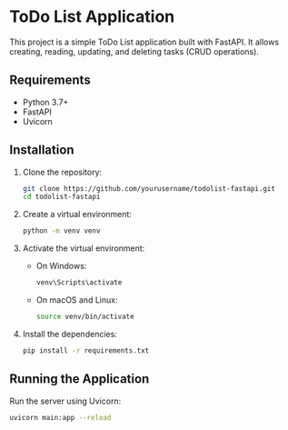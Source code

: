 # ToDo List Application

This project is a simple ToDo List application built with FastAPI. It allows creating, reading, updating, and deleting tasks (CRUD operations).

## Requirements

- Python 3.7+
- FastAPI
- Uvicorn

## Installation

1. Clone the repository:

    ```bash
    git clone https://github.com/yourusername/todolist-fastapi.git
    cd todolist-fastapi
    ```

2. Create a virtual environment:

    ```bash
    python -m venv venv
    ```

3. Activate the virtual environment:

    - On Windows:

        ```bash
        venv\Scripts\activate
        ```

    - On macOS and Linux:

        ```bash
        source venv/bin/activate
        ```

4. Install the dependencies:

    ```bash
    pip install -r requirements.txt
    ```

## Running the Application

Run the server using Uvicorn:

```bash
uvicorn main:app --reload